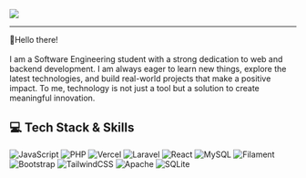 ![](https://github-readme-stats.vercel.app/api?username=Dodikz&theme=transparent&hide_border=false&include_all_commits=false&count_private=true)

---

👋Hello there!<br><br>I am a Software Engineering student with a strong dedication to web and backend development. I am always eager to learn new things, explore the latest technologies, and build real-world projects that make a positive impact. To me, technology is not just a tool but a solution to create meaningful innovation.

## 💻 Tech Stack & Skills  

![JavaScript](https://img.shields.io/badge/JavaScript-%23323330.svg?style=for-the-badge&logo=javascript&logoColor=%23F7DF1E) ![PHP](https://img.shields.io/badge/PHP-%23777BB4.svg?style=for-the-badge&logo=php&logoColor=white) ![Vercel](https://img.shields.io/badge/Vercel-%23000000.svg?style=for-the-badge&logo=vercel&logoColor=white) ![Laravel](https://img.shields.io/badge/Laravel-%23FF2D20.svg?style=for-the-badge&logo=laravel&logoColor=white) ![React](https://img.shields.io/badge/React-%2320232a.svg?style=for-the-badge&logo=react&logoColor=%2361DAFB) ![MySQL](https://img.shields.io/badge/MySQL-4479A1.svg?style=for-the-badge&logo=mysql&logoColor=white) ![Filament](https://img.shields.io/badge/Filament-FFAA00?style=for-the-badge&logoColor=%23000000) ![Bootstrap](https://img.shields.io/badge/Bootstrap-%238511FA.svg?style=for-the-badge&logo=bootstrap&logoColor=white) ![TailwindCSS](https://img.shields.io/badge/TailwindCSS-%2338B2AC.svg?style=for-the-badge&logo=tailwind-css&logoColor=white) ![Apache](https://img.shields.io/badge/Apache-%23D42029.svg?style=for-the-badge&logo=apache&logoColor=white) ![SQLite](https://img.shields.io/badge/SQLite-%2307405e.svg?style=for-the-badge&logo=sqlite&logoColor=white)  
